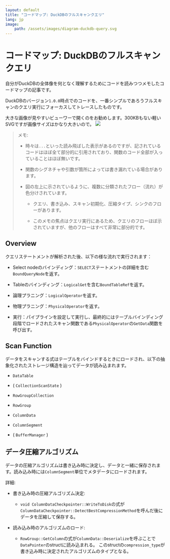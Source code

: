 ```yaml
---
layout: default
title: "コードマップ: DuckDBのフルスキャンクエリ"
lang: jp
image:
    path: /assets/images/diagram-duckdb-query.svg
---
```


# コードマップ: DuckDBのフルスキャンクエリ

自分がDuckDBの全体像を何となく理解するためにコードを読みつつメモしたコードマップの記事です。

DuckDBのバージョン`1.0.0`時点でのコードを、一番シンプルであろうフルスキャンのクエリ実行にフォーカスしてトレースしたものです。

大きな画像が見やすいビューワーで開くのをお勧めします。300KBもない軽いSVGですが画像サイズはかなり大きいので。
<img src="/assets/images/diagram-duckdb-query.svg">

> メモ:
>
> - 時々は`...`といった読み飛ばした表示があるのですが、記されているコードはほぼ全て部分的に引用されており、関数のコード全部が入っていることはほぼ無いです。
> 
> - 関数のシグネチャや引数が箇所によっては書き漏れている場合があります。
>
> - 図の左上に示されているように、複数に分類されたフロー（流れ）が色分けされています。
>
>     - クエリ、書き込み、スキャン初期化、圧縮タイプ、シンクのフローがあります。
>
>     - このメモの焦点はクエリ実行にあるため、クエリのフローほぼ示されていますが、他のフローはすべて非常に部分的です。


## Overview

クエリステートメントが解析された後、以下の様な流れで実行されます：

- Select nodeのバインディング：`SELECT`ステートメントの詳細を含む`BoundQueryNode`を返す。

- Tableのバインディング：`LogicalGet`を含む`BoundTableRef`を返す。

- 論理プラニング：`LogicalOperator`を返す。

- 物理プラニング：`PhysicalOperator`を返す。

- 実行：パイプラインを設定して実行し、最終的にはテーブルバインディング段階でロードされたスキャン関数である`PhysicalOperator`の`GetData`関数を呼び出す。

## Scan Function

データをスキャンする式はテーブルをバインドするときにロードされ、以下の抽象化されたストレージ構造を辿ってデータが読み込まれます。

- `DataTable`

- ( `CollectionScanState` )

- `RowGroupCollection`

- `RowGroup`

- `ColumnData`

- `ColumnSegment`

- ( `BufferManager` )

## データ圧縮アルゴリズム

データの圧縮アルゴリズムは書き込み時に決定し、データと一緒に保存されます。読み込み時には`ColumnSegment`単位でメタデータにロードされます。

詳細:

- 書き込み時の圧縮アルゴリズム決定:

    - `void ColumnDataCheckpointer::WriteToDisk`の式が`ColumnDataCheckpointer::DetectBestCompressionMethod`を呼んだ後にデータを圧縮して保存する。

- 読み込み時のアルゴリズムのロード:

    - `RowGroup::GetColumn`の式が`ColumnData::Deserialize`を呼ぶことで`DataPointer`のstructに読み込まれる。 このstructの`compression_type`が書き込み時に決定されたアルゴリズムのタイプとなる。
